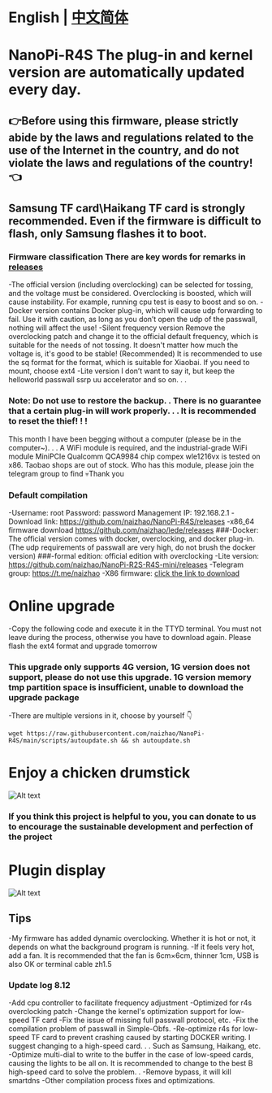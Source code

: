# English | [中文简体](https://github.com/naizhao/NanoPi-R4S/blob/main/README.md)
# NanoPi-R4S The plug-in and kernel version are automatically updated every day.
## 👉Before using this firmware, please strictly abide by the laws and regulations related to the use of the Internet in the country, and do not violate the laws and regulations of the country! 👈
## Samsung TF card\Haikang TF card is strongly recommended. Even if the firmware is difficult to flash, only Samsung flashes it to boot.
### Firmware classification There are key words for remarks in [releases](https://github.com/naizhao/NanoPi-R4S/releases)
-The official version (including overclocking) can be selected for tossing, and the voltage must be considered. Overclocking is boosted, which will cause instability. For example, running cpu test is easy to boost and so on.
-Docker version contains Docker plug-in, which will cause udp forwarding to fail. Use it with caution, as long as you don’t open the udp of the passwall, nothing will affect the use!
-Silent frequency version Remove the overclocking patch and change it to the official default frequency, which is suitable for the needs of not tossing. It doesn't matter how much the voltage is, it's good to be stable! (Recommended) It is recommended to use the sq format for the format, which is suitable for Xiaobai. If you need to mount, choose ext4
-Lite version I don’t want to say it, but keep the helloworld passwall ssrp uu accelerator and so on. . .
### Note: Do not use to restore the backup. . There is no guarantee that a certain plug-in will work properly. . . It is recommended to reset the thief! ! !
This month I have been begging without a computer (please be in the computer~). . . A WiFi module is required, and the industrial-grade WiFi module MiniPCIe Qualcomm QCA9984 chip compex wle1216vx is tested on x86. Taobao shops are out of stock. Who has this module, please join the telegram group to find 💀Thank you
### Default compilation

-Username: root Password: password Management IP: 192.168.2.1
-Download link: https://github.com/naizhao/NanoPi-R4S/releases
-x86_64 firmware download https://github.com/naizhao/lede/releases
###-Docker: The official version comes with docker, overclocking, and docker plug-in. (The udp requirements of passwall are very high, do not brush the docker version)
###-formal edition: official edition with overclocking
-Lite version: https://github.com/naizhao/NanoPi-R2S-R4S-mini/releases
-Telegram group: https://t.me/naizhao
-X86 firmware: [click the link to download](https://github.com/naizhao/lede/releases)
# Online upgrade
-Copy the following code and execute it in the TTYD terminal. You must not leave during the process, otherwise you have to download again. Please flash the ext4 format and upgrade tomorrow
### This upgrade only supports 4G version, 1G version does not support, please do not use this upgrade. 1G version memory tmp partition space is insufficient, unable to download the upgrade package
-There are multiple versions in it, choose by yourself 👇
```
wget https://raw.githubusercontent.com/naizhao/NanoPi-R4S/main/scripts/autoupdate.sh && sh autoupdate.sh
```
# Enjoy a chicken drumstick
 ![Alt ​​text](data/2.jpg?raw=true "Title")
### If you think this project is helpful to you, you can donate to us to encourage the sustainable development and perfection of the project
# Plugin display
 ![Alt ​​text](data/20.jpg?raw=true "Title")
## Tips
 -My firmware has added dynamic overclocking. Whether it is hot or not, it depends on what the background program is running.
 -If it feels very hot, add a fan. It is recommended that the fan is 6cm×6cm, thinner 1cm, USB is also OK or terminal cable zh1.5

### Update log 8.12
-Add cpu controller to facilitate frequency adjustment
-Optimized for r4s overclocking patch
-Change the kernel's optimization support for low-speed TF card
-Fix the issue of missing full passwall protocol, etc.
-Fix the compilation problem of passwall in Simple-Obfs.
-Re-optimize r4s for low-speed TF card to prevent crashing caused by starting DOCKER writing. I suggest changing to a high-speed card. . . Such as Samsung, Haikang, etc.
-Optimize multi-dial to write to the buffer in the case of low-speed cards, causing the lights to be all on. It is recommended to change to the best B high-speed card to solve the problem. .
-Remove bypass, it will kill smartdns
-Other compilation process fixes and optimizations.
